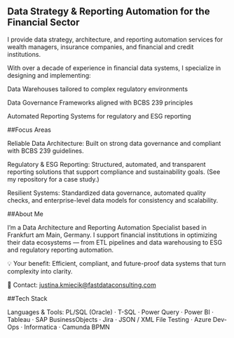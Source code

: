## Data Strategy & Reporting Automation for the Financial Sector

I provide data strategy, architecture, and reporting automation services for wealth managers, insurance companies, and financial and credit institutions.

With over a decade of experience in financial data systems, I specialize in designing and implementing:

Data Warehouses tailored to complex regulatory environments

Data Governance Frameworks aligned with BCBS 239 principles

Automated Reporting Systems for regulatory and ESG reporting

##Focus Areas

Reliable Data Architecture: Built on strong data governance and compliant with BCBS 239 guidelines.

Regulatory & ESG Reporting: Structured, automated, and transparent reporting solutions that support compliance and sustainability goals. (See my repository for a case study.)

Resilient Systems: Standardized data governance, automated quality checks, and enterprise-level data models for consistency and scalability.

##About Me

I’m a Data Architecture and Reporting Automation Specialist based in Frankfurt am Main, Germany.
I support financial institutions in optimizing their data ecosystems — from ETL pipelines and data warehousing to ESG and regulatory reporting automation.

💡 Your benefit: Efficient, compliant, and future-proof data systems that turn complexity into clarity.

📩 Contact: justina.kmiecik@fastdataconsulting.com

##Tech Stack

Languages & Tools:
PL/SQL (Oracle) · T-SQL · Power Query · Power BI · Tableau · SAP BusinessObjects · Jira · JSON / XML File Testing · Azure Dev-Ops · Informatica · Camunda BPMN 
